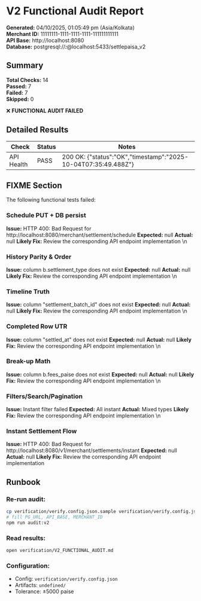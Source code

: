 # V2 Functional Audit Report

**Generated:** 04/10/2025, 01:05:49 pm (Asia/Kolkata)  
**Merchant ID:** 11111111-1111-1111-1111-111111111111  
**API Base:** http://localhost:8080  
**Database:** postgresql://***:***@localhost:5433/settlepaisa_v2

## Summary

**Total Checks:** 14  
**Passed:** 7  
**Failed:** 7  
**Skipped:** 0

❌ **FUNCTIONAL AUDIT FAILED**

## Detailed Results

| Check | Status | Notes |
|-------|--------|-------|
| API Health | PASS | 200 OK: {"status":"OK","timestamp":"2025-10-04T07:35:49.488Z"} |\n| Tiles Math (currentBalance) | PASS | DB 17199418 ↔ API 17199418 (diff: 0) |\n| Last Settlement Amount | PASS | DB 4929200 vs API 4929200 |\n| Last Settlement Status | PASS | Status: SETTLED |\n| Schedule PUT + DB persist | FAIL | HTTP 400: Bad Request for http://localhost:8080/merchant/settlement/schedule |\n| History Parity & Order | FAIL | column b.settlement_type does not exist |\n| Export Parity | PASS | CSV rows=31 vs API rows=31 |\n| Export Money Sums | PASS | CSV sum=123336823 vs API sum=123336823 |\n| Timeline Truth | FAIL | column "settlement_batch_id" does not exist |\n| Completed Row UTR | FAIL | column "settled_at" does not exist |\n| Break-up Math | FAIL | column b.fees_paise does not exist |\n| Filters/Search/Pagination | FAIL | Instant filter failed |\n| Pagination Functionality | PASS | Pagination works correctly |\n| Instant Settlement Flow | FAIL | HTTP 400: Bad Request for http://localhost:8080/v1/merchant/settlements/instant |


## FIXME Section

The following functional tests failed:


### Schedule PUT + DB persist
**Issue:** HTTP 400: Bad Request for http://localhost:8080/merchant/settlement/schedule
**Expected:** null
**Actual:** null
**Likely Fix:** Review the corresponding API endpoint implementation
\n
### History Parity & Order
**Issue:** column b.settlement_type does not exist
**Expected:** null
**Actual:** null
**Likely Fix:** Review the corresponding API endpoint implementation
\n
### Timeline Truth
**Issue:** column "settlement_batch_id" does not exist
**Expected:** null
**Actual:** null
**Likely Fix:** Review the corresponding API endpoint implementation
\n
### Completed Row UTR
**Issue:** column "settled_at" does not exist
**Expected:** null
**Actual:** null
**Likely Fix:** Review the corresponding API endpoint implementation
\n
### Break-up Math
**Issue:** column b.fees_paise does not exist
**Expected:** null
**Actual:** null
**Likely Fix:** Review the corresponding API endpoint implementation
\n
### Filters/Search/Pagination
**Issue:** Instant filter failed
**Expected:** All instant
**Actual:** Mixed types
**Likely Fix:** Review the corresponding API endpoint implementation
\n
### Instant Settlement Flow
**Issue:** HTTP 400: Bad Request for http://localhost:8080/v1/merchant/settlements/instant
**Expected:** null
**Actual:** null
**Likely Fix:** Review the corresponding API endpoint implementation



## Runbook

### Re-run audit:
```bash
cp verification/verify.config.json.sample verification/verify.config.json
# fill PG_URL, API_BASE, MERCHANT_ID
npm run audit:v2
```

### Read results:
```bash
open verification/V2_FUNCTIONAL_AUDIT.md
```

### Configuration:
- Config: `verification/verify.config.json`
- Artifacts: `undefined/`
- Tolerance: ±5000 paise
